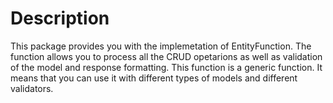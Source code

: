 # Description

This package provides you with the implemetation of EntityFunction.
The function allows you to process all the CRUD opetarions as well as validation of the model and response formatting.
This function is a generic function. It means that you can use it with different types of models and different validators. 